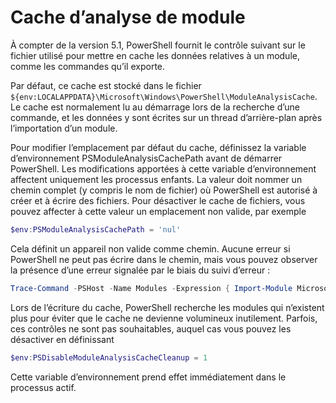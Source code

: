 # Cache d’analyse de module #

À compter de la version 5.1, PowerShell fournit le contrôle suivant sur le fichier utilisé pour mettre en cache les données relatives à un module, comme les commandes qu’il exporte.

Par défaut, ce cache est stocké dans le fichier `${env:LOCALAPPDATA}\Microsoft\Windows\PowerShell\ModuleAnalysisCache`.
Le cache est normalement lu au démarrage lors de la recherche d’une commande, et les données y sont écrites sur un thread d’arrière-plan après l’importation d’un module.

Pour modifier l’emplacement par défaut du cache, définissez la variable d’environnement PSModuleAnalysisCachePath avant de démarrer PowerShell. Les modifications apportées à cette variable d’environnement affectent uniquement les processus enfants.
La valeur doit nommer un chemin complet (y compris le nom de fichier) où PowerShell est autorisé à créer et à écrire des fichiers.
Pour désactiver le cache de fichiers, vous pouvez affecter à cette valeur un emplacement non valide, par exemple

```PowerShell
$env:PSModuleAnalysisCachePath = 'nul'
```

Cela définit un appareil non valide comme chemin. Aucune erreur si PowerShell ne peut pas écrire dans le chemin, mais vous pouvez observer la présence d’une erreur signalée par le biais du suivi d’erreur :

```PowerShell
Trace-Command -PSHost -Name Modules -Expression { Import-Module Microsoft.PowerShell.Management -Force }
```

Lors de l’écriture du cache, PowerShell recherche les modules qui n’existent plus pour éviter que le cache ne devienne volumineux inutilement.
Parfois, ces contrôles ne sont pas souhaitables, auquel cas vous pouvez les désactiver en définissant

```PowerShell
$env:PSDisableModuleAnalysisCacheCleanup = 1
```

Cette variable d’environnement prend effet immédiatement dans le processus actif.

<!--HONumber=Aug16_HO3-->


